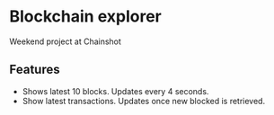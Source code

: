 # Blockchain explorer

Weekend project at Chainshot

## Features

- Shows latest 10 blocks. Updates every 4 seconds.
- Show latest transactions. Updates once new blocked is retrieved.
